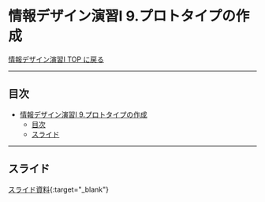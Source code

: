 # 情報デザイン演習I 9.プロトタイプの作成

[情報デザイン演習I TOP に戻る](./index.md)

---

## 目次

- [情報デザイン演習I 9.プロトタイプの作成](#情報デザイン演習i-9プロトタイプの作成)
  - [目次](#目次)
  - [スライド](#スライド)

---

## スライド

[スライド資料](./id_09slide.pdf){:target="_blank"}



<!--
## 動画
- [1](https://www.youtube.com/watch?v=kwrgCdcOtvE){:target="_blank"}
- [2](https://www.youtube.com/watch?v=eIxWdoQRx1M){:target="_blank"}
- [3](https://www.youtube.com/watch?v=3poVVjIY0sY){:target="_blank"}
- [4](https://www.youtube.com/watch?v=hIBv8VC9UkY){:target="_blank"}
- [5](https://www.youtube.com/watch?v=EilHpazKPhE){:target="_blank"}

-->